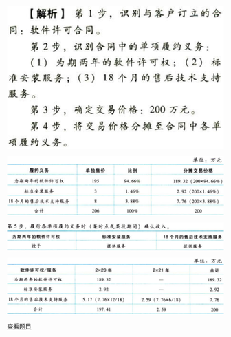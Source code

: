 ![](c4f8455dcd451b262234a1eaeca85194.png)

![](abc4e421630b942368637cf311643c0d.png)

![](42b896d38624e1a21d2804dcc6cc960d.png)

![](d3f65cfe45946ef835958a6814106164.png)

[查看题目](../收入.本章真题.md#1-题目)

